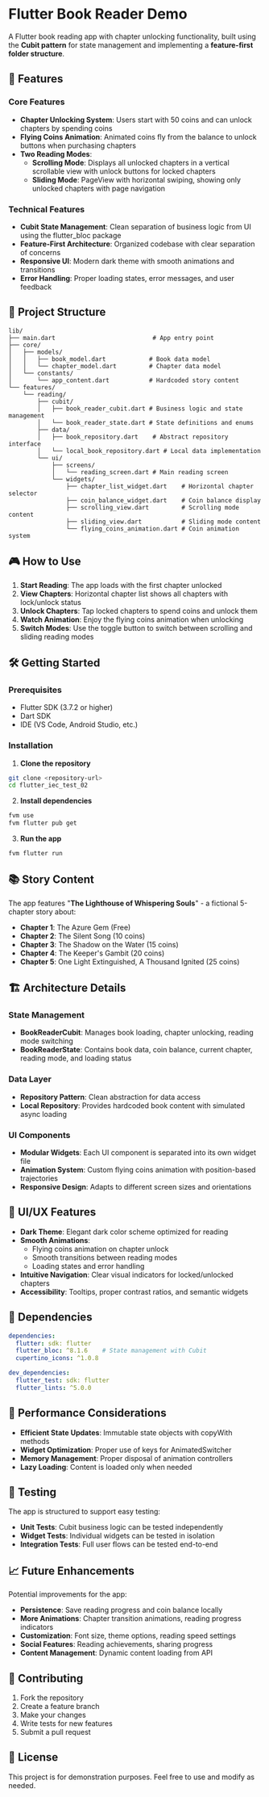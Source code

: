 # Flutter Book Reader Demo

A Flutter book reading app with chapter unlocking functionality, built using the **Cubit pattern** for state management and implementing a **feature-first folder structure**.

## 🚀 Features

### Core Features
- **Chapter Unlocking System**: Users start with 50 coins and can unlock chapters by spending coins
- **Flying Coins Animation**: Animated coins fly from the balance to unlock buttons when purchasing chapters
- **Two Reading Modes**:
  - **Scrolling Mode**: Displays all unlocked chapters in a vertical scrollable view with unlock buttons for locked chapters
  - **Sliding Mode**: PageView with horizontal swiping, showing only unlocked chapters with page navigation

### Technical Features
- **Cubit State Management**: Clean separation of business logic from UI using the flutter_bloc package
- **Feature-First Architecture**: Organized codebase with clear separation of concerns
- **Responsive UI**: Modern dark theme with smooth animations and transitions
- **Error Handling**: Proper loading states, error messages, and user feedback

## 📁 Project Structure

```
lib/
├── main.dart                           # App entry point
├── core/
│   ├── models/
│   │   ├── book_model.dart            # Book data model
│   │   └── chapter_model.dart         # Chapter data model
│   └── constants/
│       └── app_content.dart           # Hardcoded story content
└── features/
    └── reading/
        ├── cubit/
        │   ├── book_reader_cubit.dart # Business logic and state management
        │   └── book_reader_state.dart # State definitions and enums
        ├── data/
        │   ├── book_repository.dart    # Abstract repository interface
        │   └── local_book_repository.dart # Local data implementation
        └── ui/
            ├── screens/
            │   └── reading_screen.dart # Main reading screen
            └── widgets/
                ├── chapter_list_widget.dart    # Horizontal chapter selector
                ├── coin_balance_widget.dart    # Coin balance display
                ├── scrolling_view.dart         # Scrolling mode content
                ├── sliding_view.dart           # Sliding mode content
                └── flying_coins_animation.dart # Coin animation system
```

## 🎮 How to Use

1. **Start Reading**: The app loads with the first chapter unlocked
2. **View Chapters**: Horizontal chapter list shows all chapters with lock/unlock status
3. **Unlock Chapters**: Tap locked chapters to spend coins and unlock them
4. **Watch Animation**: Enjoy the flying coins animation when unlocking
5. **Switch Modes**: Use the toggle button to switch between scrolling and sliding reading modes

## 🛠 Getting Started

### Prerequisites
- Flutter SDK (3.7.2 or higher)
- Dart SDK
- IDE (VS Code, Android Studio, etc.)

### Installation

1. **Clone the repository**
```bash
git clone <repository-url>
cd flutter_iec_test_02
```

2. **Install dependencies**
```bash
fvm use
fvm flutter pub get
```

3. **Run the app**
```bash
fvm flutter run
```

## 📚 Story Content

The app features "**The Lighthouse of Whispering Souls**" - a fictional 5-chapter story about:
- **Chapter 1**: The Azure Gem (Free)
- **Chapter 2**: The Silent Song (10 coins)
- **Chapter 3**: The Shadow on the Water (15 coins)
- **Chapter 4**: The Keeper's Gambit (20 coins)
- **Chapter 5**: One Light Extinguished, A Thousand Ignited (25 coins)

## 🏗 Architecture Details

### State Management
- **BookReaderCubit**: Manages book loading, chapter unlocking, reading mode switching
- **BookReaderState**: Contains book data, coin balance, current chapter, reading mode, and loading status

### Data Layer
- **Repository Pattern**: Clean abstraction for data access
- **Local Repository**: Provides hardcoded book content with simulated async loading

### UI Components
- **Modular Widgets**: Each UI component is separated into its own widget file
- **Animation System**: Custom flying coins animation with position-based trajectories
- **Responsive Design**: Adapts to different screen sizes and orientations

## 🎨 UI/UX Features

- **Dark Theme**: Elegant dark color scheme optimized for reading
- **Smooth Animations**: 
  - Flying coins animation on chapter unlock
  - Smooth transitions between reading modes
  - Loading states and error handling
- **Intuitive Navigation**: Clear visual indicators for locked/unlocked chapters
- **Accessibility**: Tooltips, proper contrast ratios, and semantic widgets

## 🔧 Dependencies

```yaml
dependencies:
  flutter: sdk: flutter
  flutter_bloc: ^8.1.6    # State management with Cubit
  cupertino_icons: ^1.0.8

dev_dependencies:
  flutter_test: sdk: flutter
  flutter_lints: ^5.0.0
```

## 🚀 Performance Considerations

- **Efficient State Updates**: Immutable state objects with copyWith methods
- **Widget Optimization**: Proper use of keys for AnimatedSwitcher
- **Memory Management**: Proper disposal of animation controllers
- **Lazy Loading**: Content is loaded only when needed

## 🧪 Testing

The app is structured to support easy testing:
- **Unit Tests**: Cubit business logic can be tested independently
- **Widget Tests**: Individual widgets can be tested in isolation
- **Integration Tests**: Full user flows can be tested end-to-end

## 📈 Future Enhancements

Potential improvements for the app:
- **Persistence**: Save reading progress and coin balance locally
- **More Animations**: Chapter transition animations, reading progress indicators
- **Customization**: Font size, theme options, reading speed settings
- **Social Features**: Reading achievements, sharing progress
- **Content Management**: Dynamic content loading from API

## 🤝 Contributing

1. Fork the repository
2. Create a feature branch
3. Make your changes
4. Write tests for new features
5. Submit a pull request

## 📄 License

This project is for demonstration purposes. Feel free to use and modify as needed.